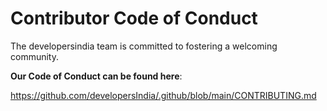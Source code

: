 # Contributor Code of Conduct

The developersindia team is committed to fostering a welcoming community.

**Our Code of Conduct can be found here**:

https://github.com/developersIndia/.github/blob/main/CONTRIBUTING.md
